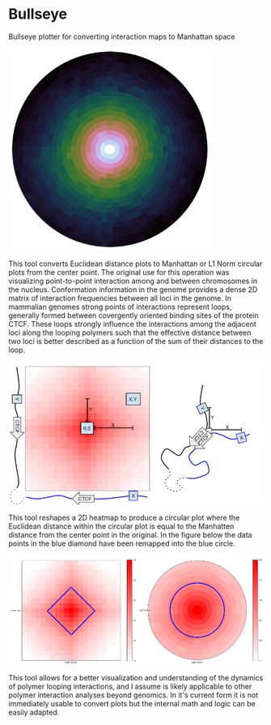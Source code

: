 # Bullseye
Bullseye plotter for converting interaction maps to Manhattan space

<img src="https://github.com/5centmike/Bullseye/blob/main/vc5C7.png" width="400" height="400">

This tool converts Euclidean distance plots to Manhattan or L1 Norm circular plots from the center point. The original use for this operation was visualizing point-to-point interaction among and between chromosomes in the nucleus. Conformation information in the genome provides a dense 2D matrix of interaction frequencies between all loci in the genome. In mammalian genomes strong points of interactions represent loops, generally formed between covergently oriented binding sites of the protein CTCF. These loops strongly influence the interactions among the adjacent loci along the looping polymers such that the effective distance between two loci is better described as a function of the sum of their distances to the loop.

![loops](https://github.com/5centmike/Bullseye/blob/main/loop.png)

This tool reshapes a 2D heatmap to produce a circular plot where the Euclidean distance within the circular plot is equal to the Manhatten distance from the center point in the original. In the figure below the data points in the blue diamond have been remapped into the blue circle.

![plots](https://github.com/5centmike/Bullseye/blob/main/plots.png)

This tool allows for a better visualization and understanding of the dynamics of polymer looping interactions, and I assume is likely applicable to other polymer interaction analyses beyond genomics. In it's current form it is not immediately usable to convert plots but the internal math and logic can be easily adapted.
